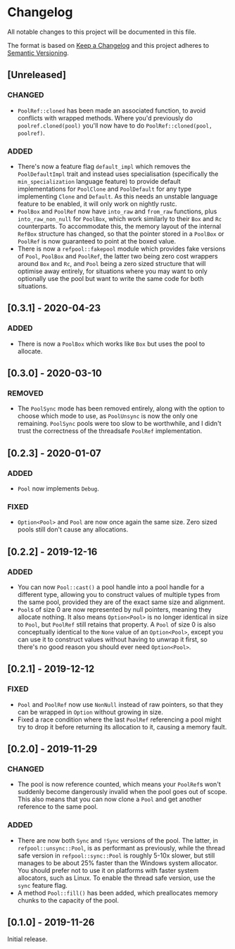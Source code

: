 # Changelog

All notable changes to this project will be documented in this file.

The format is based on [Keep a Changelog](http://keepachangelog.com/en/1.0.0/) and this project
adheres to [Semantic Versioning](http://semver.org/spec/v2.0.0.html).

## [Unreleased]

### CHANGED

-   `PoolRef::cloned` has been made an associated function, to avoid conflicts with wrapped methods.
    Where you'd previously do `poolref.cloned(pool)` you'll now have to do
    `PoolRef::cloned(pool, poolref)`.

### ADDED

-   There's now a feature flag `default_impl` which removes the `PoolDefaultImpl` trait and instead
    uses specialisation (specifically the `min_specialization` language feature) to provide default
    implementations for `PoolClone` and `PoolDefault` for any type implementing `Clone` and
    `Default`. As this needs an unstable language feature to be enabled, it will only work on
    nightly rustc.
-   `PoolBox` and `PoolRef` now have `into_raw` and `from_raw` functions, plus `into_raw_non_null`
    for `PoolBox`, which work similarly to their `Box` and `Rc` counterparts. To accommodate this,
    the memory layout of the internal `RefBox` structure has changed, so that the pointer stored in
    a `PoolBox` or `PoolRef` is now guaranteed to point at the boxed value.
-   There is now a `refpool::fakepool` module which provides fake versions of `Pool`, `PoolBox` and
    `PoolRef`, the latter two being zero cost wrappers around `Box` and `Rc`, and `Pool` being a
    zero sized structure that will optimise away entirely, for situations where you may want to only
    optionally use the pool but want to write the same code for both situations.

## [0.3.1] - 2020-04-23

### ADDED

-   There is now a `PoolBox` which works like `Box` but uses the pool to allocate.

## [0.3.0] - 2020-03-10

### REMOVED

-   The `PoolSync` mode has been removed entirely, along with the option to choose which mode to
    use, as `PoolUnsync` is now the only one remaining. `PoolSync` pools were too slow to be
    worthwhile, and I didn't trust the correctness of the threadsafe `PoolRef` implementation.

## [0.2.3] - 2020-01-07

### ADDED

-   `Pool` now implements `Debug`.

### FIXED

-   `Option<Pool>` and `Pool` are now once again the same size. Zero sized pools still don't cause
    any allocations.

## [0.2.2] - 2019-12-16

### ADDED

-   You can now `Pool::cast()` a pool handle into a pool handle for a different type, allowing you
    to construct values of multiple types from the same pool, provided they are of the exact same
    size and alignment.
-   `Pool`s of size 0 are now represented by null pointers, meaning they allocate nothing. It also
    means `Option<Pool>` is no longer identical in size to `Pool`, but `PoolRef` still retains that
    property. A `Pool` of size 0 is also conceptually identical to the `None` value of an
    `Option<Pool>`, except you can use it to construct values without having to unwrap it first, so
    there's no good reason you should ever need `Option<Pool>`.

## [0.2.1] - 2019-12-12

### FIXED

-   `Pool` and `PoolRef` now use `NonNull` instead of raw pointers, so that they can be wrapped in
    `Option` without growing in size.
-   Fixed a race condition where the last `PoolRef` referencing a pool might try to drop it before
    returning its allocation to it, causing a memory fault.

## [0.2.0] - 2019-11-29

### CHANGED

-   The pool is now reference counted, which means your `PoolRef`s won't suddenly become dangerously
    invalid when the pool goes out of scope. This also means that you can now clone a `Pool` and get
    another reference to the same pool.

### ADDED

-   There are now both `Sync` and `!Sync` versions of the pool. The latter, in
    `refpool::unsync::Pool`, is as performant as previously, while the thread safe version in
    `refpool::sync::Pool` is roughly 5-10x slower, but still manages to be about 25% faster than the
    Windows system allocator. You should prefer not to use it on platforms with faster system
    allocators, such as Linux. To enable the thread safe version, use the `sync` feature flag.
-   A method `Pool::fill()` has been added, which preallocates memory chunks to the capacity of the
    pool.

## [0.1.0] - 2019-11-26

Initial release.
